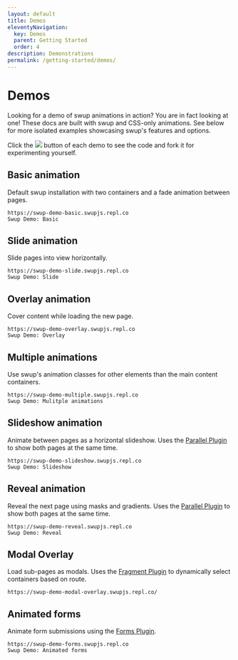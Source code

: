 ```yaml
---
layout: default
title: Demos
eleventyNavigation:
  key: Demos
  parent: Getting Started
  order: 4
description: Demonstrations
permalink: /getting-started/demos/
---
```


# Demos

Looking for a demo of swup animations in action? You are in fact looking at one! These docs are built
with swup and CSS-only animations. See below for more isolated examples showcasing swup's
features and options.

Click the <img src="https://replit.com/badge?theme=dark&variant=small&caption=Try%20with%20Replit"> button
of each demo to see the code and fork it for experimenting yourself.

## Basic animation

Default swup installation with two containers and a fade animation between pages.

```repl
https://swup-demo-basic.swupjs.repl.co
Swup Demo: Basic
```

## Slide animation

Slide pages into view horizontally.

```repl
https://swup-demo-slide.swupjs.repl.co
Swup Demo: Slide
```

## Overlay animation

Cover content while loading the new page.

```repl
https://swup-demo-overlay.swupjs.repl.co
Swup Demo: Overlay
```

## Multiple animations

Use swup's animation classes for other elements than the main content containers.

```repl
https://swup-demo-multiple.swupjs.repl.co
Swup Demo: Mulitple animations
```

## Slideshow animation

Animate between pages as a horizontal slideshow.
Uses the [Parallel Plugin](/plugins/parallel-plugin/) to show both pages at the same time.

```repl
https://swup-demo-slideshow.swupjs.repl.co
Swup Demo: Slideshow
```

## Reveal animation

Reveal the next page using masks and gradients.
Uses the [Parallel Plugin](/plugins/parallel-plugin/) to show both pages at the same time.

```repl
https://swup-demo-reveal.swupjs.repl.co
Swup Demo: Reveal
```

## Modal Overlay

Load sub-pages as modals.
Uses the [Fragment Plugin](/plugins/fragment-plugin/) to dynamically select containers based on route.

```repl
https://swup-demo-modal-overlay.swupjs.repl.co/
```

## Animated forms

Animate form submissions using the [Forms Plugin](/plugins/forms-plugin/).

```repl
https://swup-demo-forms.swupjs.repl.co
Swup Demo: Animated forms
```
